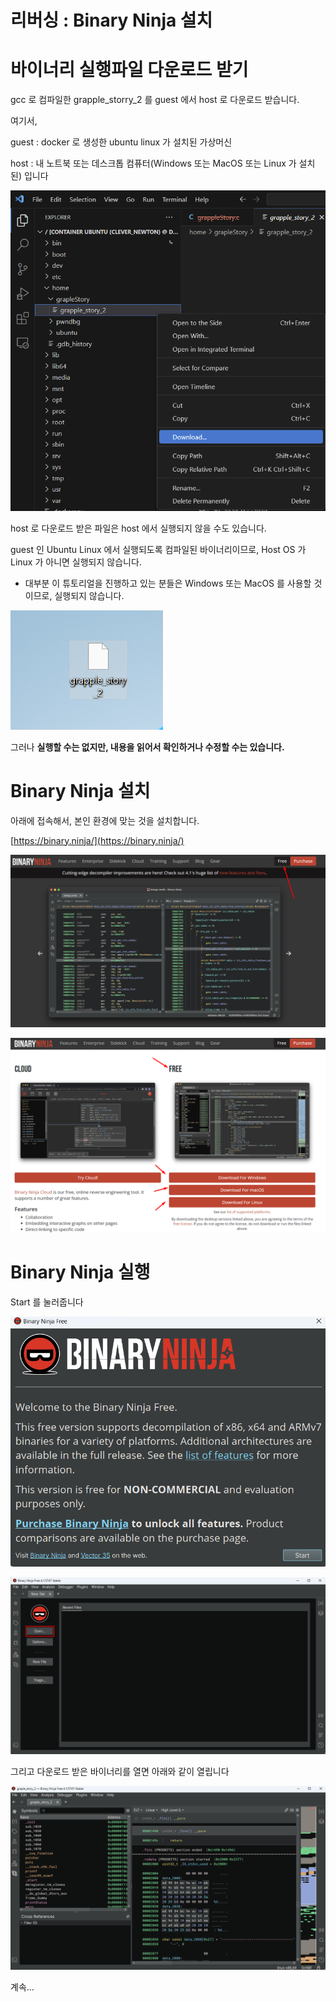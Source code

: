 # 리버싱 : Binary Ninja 설치

# 바이너리 실행파일 다운로드 받기

gcc 로 컴파일한 grapple_storry_2 를 guest 에서 host 로 다운로드 받습니다.

여기서,

guest : docker 로 생성한 ubuntu linux 가 설치된 가상머신

host : 내 노트북 또는 데스크톱 컴퓨터(Windows 또는 MacOS 또는 Linux 가 설치된) 입니다

![image.png](image%2026.png)

host 로 다운로드 받은 파일은 host 에서 실행되지 않을 수도 있습니다.

guest 인 Ubuntu Linux 에서 실행되도록 컴파일된 바이너리이므로, Host OS 가 Linux 가 아니면 실행되지 않습니다.

- 대부분 이 튜토리얼을 진행하고 있는 분들은 Windows 또는 MacOS 를 사용할 것이므로, 실행되지 않습니다.

![image.png](image%2027.png)

그러나 **실행할 수는 없지만, 내용을 읽어서 확인하거나 수정할 수는 있습니다.**

# Binary Ninja 설치

아래에 접속해서, 본인 환경에 맞는 것을 설치합니다.

[https://binary.ninja/](https://binary.ninja/)

![image.png](image%2028.png)

![image.png](image%2029.png)

# Binary Ninja 실행

Start 를 눌러줍니다

![image.png](image%2030.png)

![image.png](image%2031.png)

그리고 다운로드 받은 바이너리를 열면 아래와 같이 열립니다

![image.png](image%2032.png)

계속…